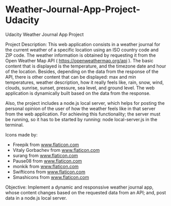 # Weather-Journal-App-Project-Udacity
Udacity Weather Journal App Project

Project Description:
This web application consists in a weather journal for the current weather of a specific location using an ISO country code and ZIP code. The weather information
is obtained by requesting it from the Open Weather Map API ( https://openweathermap.org/api ). The basic content that is displayed is the temperature, and the timezone
date and hour of the location. Besides, depending on the data from the response of the API, there is other content that can be displayed: max and min temperatures,
weather description, how it really feels like, rain, snow, wind, clouds, sunrise, sunset, pressure, sea level, and ground level. The web application is dynamically
built based on the data from the response.

Also, the project includes a node.js local server, which helps for posting the personal opinion of the user of how the weather feels like in that server from the web application.
For achieving this functionality; the server must be running, so it has to be started by running: node local-server.js in the terminal.

Icons made by:
- Freepik from www.flaticon.com
- Vitaly Gorbachev from www.flaticon.com
- surang from www.flaticon.com
- Pause08 from www.flaticon.com
- monkik from www.flaticon.com
- Swifticons from www.flaticon.com
- Smashicons from www.flaticon.com

Objective:
Implement a dynamic and responssive weather journal app, whose content changes based on the requested data from an API; and, post data in a node.js local server.
